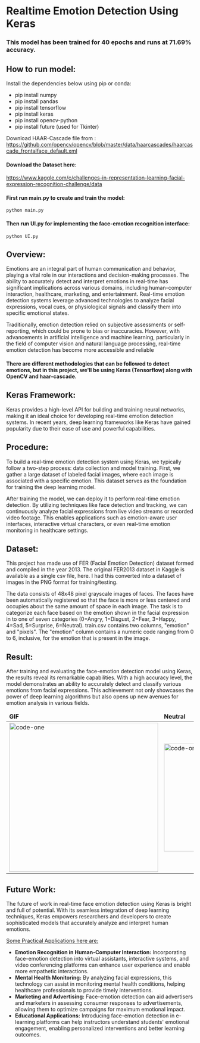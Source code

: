 # Realtime Emotion Detection Using Keras

### This model has been trained for 40 epochs and runs at 71.69% accuracy.
## How to run model:
Install the dependencies below using pip or conda:
* pip install numpy
* pip install pandas
* pip install tensorflow
* pip install keras
* pip install opencv-python
* pip install future (used for Tkinter)

Download HAAR-Cascade file from :
https://github.com/opencv/opencv/blob/master/data/haarcascades/haarcascade_frontalface_default.xml 

#### Download the Dataset here:
https://www.kaggle.com/c/challenges-in-representation-learning-facial-expression-recognition-challenge/data

#### First run main.py to create and train the model:
```
python main.py
```
#### Then run UI.py for implementing the face-emotion recognition interface:
```
python UI.py
```


## Overview:
Emotions are an integral part of human communication and behavior, playing a vital role in our interactions and decision-making processes. The ability to accurately detect and interpret emotions in real-time has significant implications across various domains, including human-computer interaction, healthcare, marketing, and entertainment. Real-time emotion detection systems leverage advanced technologies to analyze facial expressions, vocal cues, or physiological signals and classify them into specific emotional states.

Traditionally, emotion detection relied on subjective assessments or self-reporting, which could be prone to bias or inaccuracies. However, with advancements in artificial intelligence and machine learning, particularly in the field of computer vision and natural language processing, real-time emotion detection has become more accessible and reliable

#### There are different methodologies that can be followed to detect emotions, but in this project, we'll be using Keras (Tensorflow) along with OpenCV and haar-cascade.

## Keras Framework:
Keras provides a high-level API for building and training neural networks, making it an ideal choice for developing real-time emotion detection systems. 
In recent years, deep learning frameworks like Keras have gained popularity due to their ease of use and powerful capabilities. 

## Procedure:
To build a real-time emotion detection system using Keras, we typically follow a two-step process: data collection and model training. First, we gather a large dataset of labeled facial images, where each image is associated with a specific emotion. This dataset serves as the foundation for training the deep learning model. 

After training the model, we can deploy it to perform real-time emotion detection. By utilizing techniques like face detection and tracking, we can continuously analyze facial expressions from live video streams or recorded video footage. This enables applications such as emotion-aware user interfaces, interactive virtual characters, or even real-time emotion monitoring in healthcare settings.

## Dataset:
This project has made use of FER (Facial Emotion Detection) dataset formed and compiled in the year 2013. The original FER2013 dataset in Kaggle is available as a single csv file, here. I had this converted into a dataset of images in the PNG format for training/testing. 

The data consists of 48x48 pixel grayscale images of faces. The faces have been automatically registered so that the face is more or less centered and occupies about the same amount of space in each image. The task is to categorize each face based on the emotion shown in the facial expression in to one of seven categories (0=Angry, 1=Disgust, 2=Fear, 3=Happy, 4=Sad, 5=Surprise, 6=Neutral). 
train.csv contains two columns, "emotion" and "pixels". The "emotion" column contains a numeric code ranging from 0 to 6, inclusive, for the emotion that is present in the image. 

## Result:
After training and evaluating the face-emotion detection model using Keras, the results reveal its remarkable capabilities. With a high accuracy level, the model demonstrates an ability to accurately detect and classify various emotions from facial expressions. This achievement not only showcases the power of deep learning algorithms but also opens up new avenues for emotion analysis in various fields.

<table>
	<thead>
    <td>
			<b>GIF</b>
		</td>
		<td>
			<b>Neutral</b>
		</td>
		<td>
			<b>Fear</b>
    </td>
	</thead>
	<tr>
    <td>
			<img width="400" alt="code-one" src="https://github.com/bharat1611/realtime-emotion-detection-keras/assets/95923021/32d54d1d-1fa9-4c98-9198-6e9646a6b897">
		</td>
		<td>
			<img width="289" alt="code-one" src="https://github.com/bharat1611/realtime-emotion-detection-keras/assets/95923021/b7fbd979-2d37-4bd2-a470-15c532cc50e2">
		</td>
		<td>
			<img width="306" alt="render-one" src="https://github.com/bharat1611/realtime-emotion-detection-keras/assets/95923021/78aa0431-3495-4d03-ad83-1dd167ec18c9">
		</td>
	</tr>
</table>

## Future Work:
The future of work in real-time face emotion detection using Keras is bright and full of potential. With its seamless integration of deep learning techniques, Keras empowers researchers and developers to create sophisticated models that accurately analyze and interpret human emotions.

<ins>Some Practical Applications here are:</ins>
* <b>Emotion Recognition in Human-Computer Interaction:</b> Incorporating face-emotion detection into virtual assistants, interactive systems, and video conferencing platforms can enhance user experience and enable more empathetic interactions.<br>
* <b>Mental Health Monitoring:</b> By analyzing facial expressions, this technology can assist in monitoring mental health conditions, helping healthcare professionals to provide timely interventions.<br>
* <b>Marketing and Advertising:</b> Face-emotion detection can aid advertisers and marketers in assessing consumer responses to advertisements, allowing them to optimize campaigns for maximum emotional impact.<br>
* <b>Educational Applications:</b> Introducing face-emotion detection in e-learning platforms can help instructors understand students' emotional engagement, enabling personalized interventions and better learning outcomes.<br>



